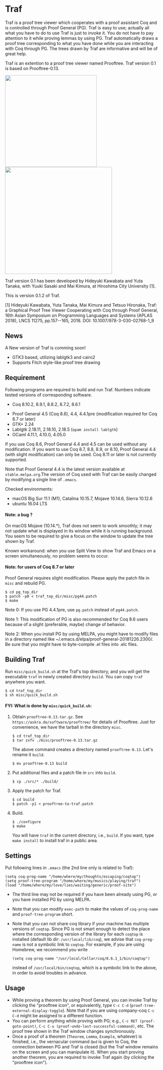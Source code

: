 # Traf

Traf is a proof tree viewer which cooperates with a proof assistant Coq and is controlled through Proof General (PG). Traf is easy to use;
actually all what you have to do to use Traf is just to invoke it. You do not have to pay attention to it while proving lemmas by using PG. Traf automatically draws a proof tree corresponding to what you have done while you are interacting with Coq through PG. The trees drawn by Traf are informative and will be of great help.

Traf is an extention to a proof tree viewer named Prooftree. Traf version 0.1 is based on Prooftree-0.13.


<img src="https://raw.github.com/wiki/hide-kawabata/traf/images/emacs_p_or_q_q_or_p.png" width="300"/>
<img src="https://raw.github.com/wiki/hide-kawabata/traf/images/p_or_q_q_or_p.png" width="350"/>



Traf version 0.1 has been developed by Hideyuki Kawabata and Yuta Tanaka, with Yuuki Sasaki and Mai Kimura, at Hiroshima City University [1].

This is version 0.1.2 of Traf.

[1] Hideyuki Kawabata, Yuta Tanaka, Mai Kimura and Tetsuo Hironaka, Traf: a Graphical Proof Tree Viewer Cooperating with Coq through Proof General, 16th Asian Symposium on Programming Languages and Systems (APLAS 2018), LNCS 11275, pp.157--165, 2018. DOI: 10.1007/978-3-030-02768-1_9

## News

A New version of Traf is comming soon!
- GTK3 based, utilizing lablgtk3 and cairo2
- Supports Fitch style-like proof tree drawing

## Requirement

Following programs are required to build and run Traf.
Numbers indicate tested versions of corresponding software.

<!-- - Coq 8.6.1, 8.7.2, 8.8.0 (with or without mathcomp 1.7.0) -->
- Coq 8.10.2, 8.9.1, 8.8.2, 8.7.2, 8.6.1
<!-- - Proof General 4.5, 4.4.1pre (use of Coq 8.7 or later requires rebuild of PG; see below) -->
- Proof General 4.5 (Coq 8.6), 4.4, 4.4.1pre (modification required for Coq 8.7 or later)
- GTK+ 2.24
- Lablgtk 2.18.11, 2.18.10, 2.18.5 (`opam install lablgtk`)
- OCaml 4.11.1, 4.10.0, 4.05.0

If you use Coq 8.6, Proof General 4.4 and 4.5 can be used without any modification.
If you want to use Coq 8.7, 8.8, 8.9, or 8.10, Proof General 4.4 (with slight modification) can only be used. Coq 8.11 or later is not currently supported.

Note that Proof General 4.4 is the latest version available at `stable.melpa.org`.The version of Coq used with Traf can be easily changed by modifying a single line of `.emacs`.

Checked environments: 

- macOS Big Sur 11.1 (M1), Catalina 10.15.7, Mojave 10.14.6, Sierra 10.12.6
- ubuntu 16.04 LTS

#### Note: a bug ?
On macOS Mojave (10.14.*), Traf does not seem to work smoothly; 
it may not update what is displayed in its window while it is running background.
You seem to be required to give a focus on the window to update the tree shown by Traf.

Known workaround: when you use Split View to show Traf and Emacs on a screen simultaneously, no problem seems to occur.

<!-- #### Note: for users of Coq 8.7 or later with PG 4.4.1 -->
#### Note: for users of Coq 8.7 or later
Proof General requires slight modification.
Please apply the patch file in `misc` and rebuild PG.

    $ cd pg_top_dir
    $ patch -p0 < traf_top_dir/misc/pg44.patch
    $ make

<!-- Note 0: Probably this modification is not required for PG 4.5. -->
Note 0: If you use PG 4.4.1pre, use `pg.patch` instead of `pg44.patch`.

Note 1: This modification of PG is also recommended for Coq 8.6 users because of a slight (preferable, maybe) change of behavior.

<!-- Note 2: Proof General v4.4 (released on 19 Sep 2016) is not supported. Please use later versions. -->

Note 2: When you install PG by using MELPA, you might have to modify files in a directory named like ~/.emacs.d/elpa/proof-general-20181226.2300/. Be sure that you might have to byte-compile .el files into .elc files.

## Building Traf

Run `misc/quick_build.sh` at the Traf's top directory,
and you will get the executable `traf` in newly created directory `build`.
You can copy `traf` anywhere you want.

    $ cd traf_top_dir
    $ sh misc/quick_build.sh



#### FYI: What is done by `misc/quick_build.sh`:

1. Obtain `prooftree-0.13.tar.gz`.  See `https://askra.de/software/prooftree/` for details of Prooftree. Just for convenience, we have the tarball in the directory `misc`.

    ```
    $ cd traf_top_dir
    $ tar zxfv ./misc/prooftree-0.13.tar.gz
    ```
    The above command creates a directory named `prooftree-0.13`.
    Let's rename it `build`.

    ```
    $ mv prooftree-0.13 build
    ```


2. Put additional files and a patch file in `src` into `build`.

    ```
    $ cp ./src/* ./build/
    ```

3. Apply the patch for Traf.
  
    ```
    $ cd build
    $ patch -p1 < prooftree-to-traf.patch
    ```

4. Build.

    ```
    $ ./configure
    $ make
    ```
    You will have `traf` in the current directory, i.e., `build`.
    If you want, type `make install` to install traf in a public area.



## Settings

Put following lines in `.emacs` (the 2nd line only is related to Traf):

    (setq coq-prog-name "/home/where/my/thoughts/escaping/coqtop")
    (setq proof-tree-program "/home/where/my/musics/playing/traf")
    (load "/home/where/my/love/lies/waiting/generic/proof-site")

- The third line may not be required if you have been already using PG, or you have installed PG by using MELPA.
- Note that you can modify `exec-path` to make the values of `coq-prog-name` and `proof-tree-program` short.
- Note that you can not share coq library if your machine has multiple versions of `coqtop`. Since PG is not smart enough to detect the place where the corresponding version of the library for each `coqtop` is installed (default lib dir: `/usr/local/lib/coq`), we advise that `coq-prog-name` is not a symbolic link to `coqtop`. For example, if you are using Homebrew, we recommend you write

    ```
    (setq coq-prog-name "/usr/local/Cellar/coq/8.6.1_1/bin/coqtop")
    ```
    instead of `/usr/local/bin/coqtop`, which is a symbolic link to the above,
in order to avoid troubles in advance.


## Usage

- While proving a theorem by using Proof General, you can invoke Traf by clicking the "prooftree icon", or equivalently, type `C-c C-d` (`proof-tree-external-display-toggle`).
Note that if you are using company-coq `C-c C-d` might be assigned to a different function.
- You can perform anything while proving with PG; e.g., `C-c RET (proof-goto-point)`, `C-c C-u (proof-undo-last-successful-command)`, etc. The proof tree shown in the Traf window changes synchronously.
- Once a proof of a theorem (`Theorem`, `Lemma`, `Example`, whatever) is finished, i.e., the vernacular command `Qed` is given to Coq, the connection between PG and Traf is closed (but the Traf window remains on the screen and you can manipulate it).
When you start proving another theorem, you are required to invoke Traf again 
(by clicking the "prooftree icon").
<!-- entering `C-c C-d`). -->
